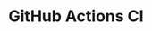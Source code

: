 # GitHub Actions CI


















































































































































































































































